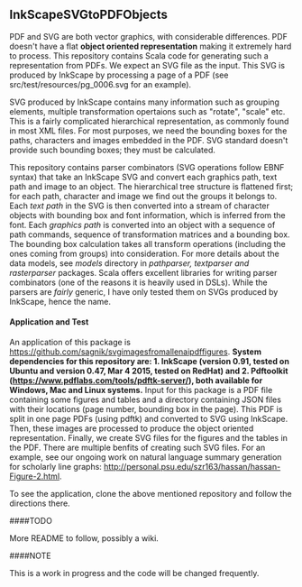 ## InkScapeSVGtoPDFObjects

PDF and SVG are both vector graphics, with considerable differences. PDF doesn't have a flat **object oriented representation** making it extremely hard to process. This repository contains Scala code for generating such a representation from PDFs. We expect an SVG file as the input. This SVG is produced by InkScape by processing a page of a PDF (see src/test/resources/pg_0006.svg for an example). 

SVG produced by InkScape contains many information such as grouping elements, multiple transformation opertaions such as "rotate", "scale" etc. This is a fairly complicated hierarchical representation, as commonly found in most XML files. For most purposes, we need the bounding boxes for the paths, characters and images embedded in the PDF. SVG standard doesn't provide such bounding boxes; they must be calculated.

This repository contains parser combinators (SVG operations follow EBNF syntax) that take an InkScape SVG and convert each graphics path, text path and image to an object. The hierarchical tree structure is flattened first; for each path, character and image we find out the groups it belongs to. Each _text path_ in the SVG is then converted into a stream of character objects with bounding box and font information, which is inferred from the font. Each _graphics path_ is converted into an object with a sequence of path commands, sequence of transformation matrices and a bounding box. The bounding box calculation takes all transform operations (including the ones coming from groups) into consideration. For more details about the data models, see _models_ directory in _pathparser, textparser and rasterparser_ packages. Scala offers excellent libraries for writing parser combinators (one of the reasons it is heavily used in DSLs). While the parsers are _fairly_ generic, I have only tested them on SVGs produced by InkScape, hence the name. 


#### Application and Test

An application of this package is https://github.com/sagnik/svgimagesfromallenaipdffigures. **System dependencies for this repository are: 1. InkScape (version 0.91, tested on Ubuntu and version 0.47, Mar 4 2015, tested on RedHat) and 2. Pdftoolkit (https://www.pdflabs.com/tools/pdftk-server/), both available for Windows, Mac and Linux systems.** Input for this package is a PDF file containing some figures and tables and a directory containing JSON files with their locations (page number, bounding box in the page). This PDF is split in one page PDFs (using pdftk) and converted to SVG using InkScape. Then, these images are processed  to produce the object oriented representation. Finally, we create SVG files for the figures and the tables in the PDF. There are multiple benfits of creating such SVG files. For an example, see our ongoing work on natural language summary generation for scholarly line graphs: http://personal.psu.edu/szr163/hassan/hassan-Figure-2.html.  

To see the application, clone the above mentioned repository and follow the directions there.

####TODO 

More README to follow, possibly a wiki.
                  
####NOTE

This is a work in progress and the code will be changed frequently.

    
